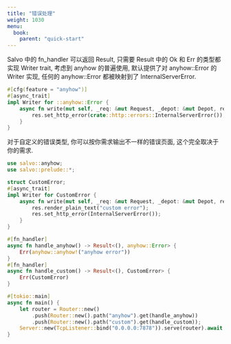 ```yaml
---
title: "错误处理"
weight: 1030
menu:
  book:
    parent: "quick-start"
---
```


Salvo 中的 fn_handler 可以返回 Result, 只需要 Result 中的 Ok 和 Err 的类型都实现 Writer trait, 考虑到 anyhow 的普遍使用, 默认提供了对 anyhow::Error 的 Writer 实现, 任何的 anyhow::Error 都被映射到了 InternalServerError.

```rust
#[cfg(feature = "anyhow")]
#[async_trait]
impl Writer for ::anyhow::Error {
    async fn write(mut self, _req: &mut Request, _depot: &mut Depot, res: &mut Response) {
        res.set_http_error(crate::http::errors::InternalServerError());
    }
}
```

对于自定义的错误类型, 你可以按你需求输出不一样的错误页面, 这个完全取决于你的需求.

```rust
use salvo::anyhow;
use salvo::prelude::*;

struct CustomError;
#[async_trait]
impl Writer for CustomError {
    async fn write(mut self, _req: &mut Request, _depot: &mut Depot, res: &mut Response) {
        res.render_plain_text("custom error");
        res.set_http_error(InternalServerError());
    }
}

#[fn_handler]
async fn handle_anyhow() -> Result<(), anyhow::Error> {
    Err(anyhow::anyhow!("anyhow error"))
}
#[fn_handler]
async fn handle_custom() -> Result<(), CustomError> {
    Err(CustomError)
}

#[tokio::main]
async fn main() {
    let router = Router::new()
        .push(Router::new().path("anyhow").get(handle_anyhow))
        .push(Router::new().path("custom").get(handle_custom));
    Server::new(TcpListener::bind("0.0.0.0:7878")).serve(router).await.unwrap();
}
```